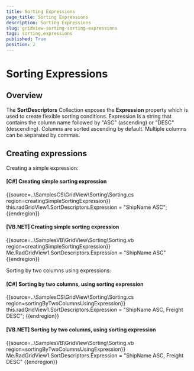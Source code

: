 ```yaml
---
title: Sorting Expressions
page_title: Sorting Expressions
description: Sorting Expressions
slug: gridview-sorting-sorting-expressions
tags: sorting,expressions
published: True
position: 2
---
```


# Sorting Expressions





## Overview

The __SortDescriptors__ Collection exposes the __Expression__ property which is used to create
        flexible sorting conditions.
		Expression is a string that contains the column name followed by "ASC" (ascending) or "DESC" (descending). 
    Columns are sorted ascending by default. Multiple columns can be separated by commas.

## Creating expressions

Creating a simple expression:

#### __[C#] Creating simple sorting expression__

{{source=..\SamplesCS\GridView\Sorting\Sorting.cs region=creatingSimpleSortingExpression}}
	            this.radGridView1.SortDescriptors.Expression = "ShipName ASC";
	{{endregion}}



#### __[VB.NET] Creating simple sorting expression__

{{source=..\SamplesVB\GridView\Sorting\Sorting.vb region=creatingSimpleSortingExpression}}
	        Me.RadGridView1.SortDescriptors.Expression = "ShipName ASC"
	{{endregion}}



Sorting by two columns using expressions:

#### __[C#] Sorting by two columns, using sorting expression__

{{source=..\SamplesCS\GridView\Sorting\Sorting.cs region=sortingByTwoColumnsUsingExpression}}
	            this.radGridView1.SortDescriptors.Expression = "ShipName ASC, Freight DESC";
	{{endregion}}



#### __[VB.NET] Sorting by two columns, using sorting expression__

{{source=..\SamplesVB\GridView\Sorting\Sorting.vb region=sortingByTwoColumnsUsingExpression}}
	        Me.RadGridView1.SortDescriptors.Expression = "ShipName ASC, Freight DESC"
	{{endregion}}


